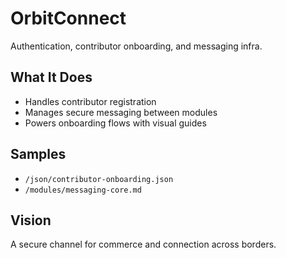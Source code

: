 # OrbitConnect
Authentication, contributor onboarding, and messaging infra.

## What It Does  
- Handles contributor registration  
- Manages secure messaging between modules  
- Powers onboarding flows with visual guides

## Samples  
- `/json/contributor-onboarding.json`  
- `/modules/messaging-core.md`

## Vision  
A secure channel for commerce and connection across borders.
